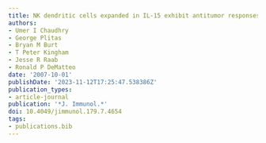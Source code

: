 ```yaml
---
title: NK dendritic cells expanded in IL-15 exhibit antitumor responses in vivo
authors:
- Umer I Chaudhry
- George Plitas
- Bryan M Burt
- T Peter Kingham
- Jesse R Raab
- Ronald P DeMatteo
date: '2007-10-01'
publishDate: '2023-11-12T17:25:47.538386Z'
publication_types:
- article-journal
publication: '*J. Immunol.*'
doi: 10.4049/jimmunol.179.7.4654
tags:
- publications.bib
---
```

